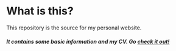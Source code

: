 # What is this?
This repository is the source for my personal website.
##### It contains some basic information and my CV. Go [check it out!](http://erichanliu.github.io)
